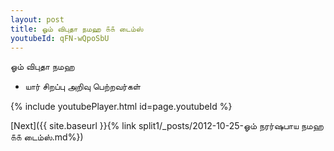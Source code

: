 ```yaml
---
layout: post
title: ஓம் விபுதா நமஹ ௧௧ டைம்ஸ்
youtubeId: qFN-wQpoSbU
---
```

 
 
 ஓம் விபுதா நமஹ  
 
 -  யார் சிறப்பு அறிவு பெற்றவர்கள் 
 
  
 
  
 
 
 
 
 
 


{% include youtubePlayer.html id=page.youtubeId %}
 
[Next]({{ site.baseurl }}{% link  split1/_posts/2012-10-25-ஓம் நரர்ஷபாய நமஹ ௧௧ டைம்ஸ்.md%})
 
